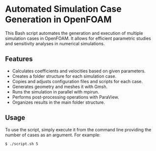 # Automated Simulation Case Generation in OpenFOAM

This Bash script automates the generation and execution of multiple simulation cases in OpenFOAM. It allows for efficient parametric studies and sensitivity analyses in numerical simulations.

## Features

- Calculates coefficients and velocities based on given parameters.
- Creates a folder structure for each simulation case.
- Copies and adjusts configuration files and scripts for each case.
- Generates geometry and meshes it with Gmsh.
- Runs the simulation in parallel with mpirun.
- Performs post-processing operations with ParaView.
- Organizes results in the main folder structure.

## Usage

To use the script, simply execute it from the command line providing the number of cases as an argument. For example:

```bash
$ ./script.sh 5
